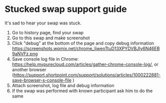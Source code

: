 # Stucked swap support guide

It's sad to hear your swap was stuck.

1. Go to history page, find your swap
2. Go to this swap and make screenshot
3. Click "debug" at the bottom of the page and copy debug information https://screenshots.wpmix.net/chrome_IjweoTtuD13XPYDVBJIy6N46EB9aNVFz.png
4. Save console log file in Chrome: https://help.mypurecloud.com/articles/gather-chrome-console-log/, or another browser (https://support.shortpoint.com/support/solutions/articles/1000222881-save-browser-s-console-file )
5. Attach screenshot, log file and debug information
6. If the swap was performed with known participant ask him to do the same
